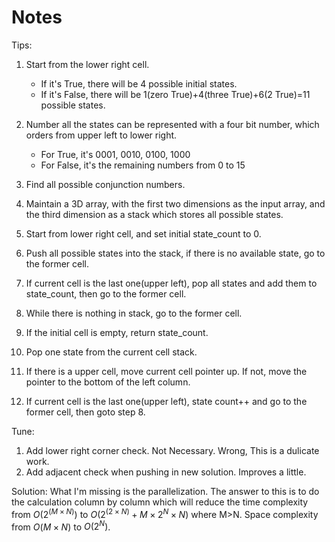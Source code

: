 # Notes

Tips:

1. Start from the lower right cell.
    - If it's True, there will be 4 possible initial states.
    - If it's False, there will be 1(zero True)+4(three True)+6(2 True)=11 possible states.
2. Number all the states can be represented with a four bit number, which orders from upper left to lower right.
    - For True, it's 0001, 0010, 0100, 1000
    - For False, it's the remaining numbers from 0 to 15

3. Find all possible conjunction numbers.
4. Maintain a 3D array, with the first two dimensions as the input array, and the third dimension as a stack which stores all possible states.
5. Start from lower right cell, and set initial state_count to 0.
6. Push all possible states into the stack, if there is no available state, go to the former cell.
7. If current cell is the last one(upper left), pop all states and add them to state_count, then go to the former cell.
8. While there is nothing in stack, go to the former cell.
9. If the initial cell is empty, return state_count.
10. Pop one state from the current cell stack.
11. If there is a upper cell, move current cell pointer up. If not, move the pointer to the bottom of the left column.
12. If current cell is the last one(upper left), state count++ and go to the former cell, then goto step 8.


Tune:
1. Add lower right corner check. Not Necessary. Wrong, This is a dulicate work.
2. Add adjacent check when pushing in new solution. Improves a little.

Solution:
What I'm missing is the parallelization. The answer to this is to do the calculation column by column which will reduce the 
time complexity from $O(2^{(M\times N)})$ to $O(2^{(2\times N)}+M\times 2^N\times N)$ where M>N. Space complexity from $O(M\times N)$ to $O(2^N)$.
